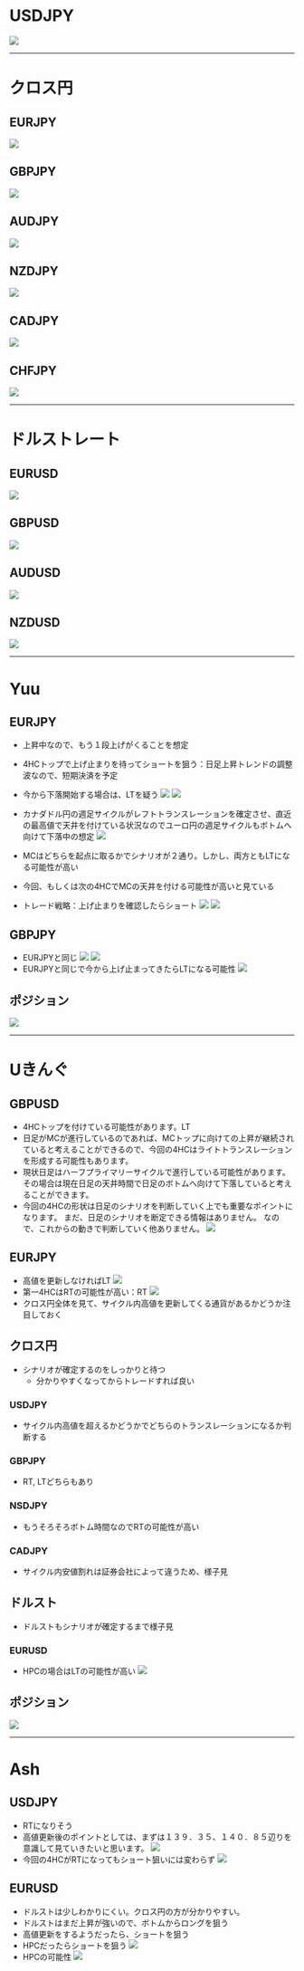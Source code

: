 # USDJPY
![](2022-12-13-08-05-56.png)

---
# クロス円
## EURJPY
![](2022-12-13-08-06-52.png)

## GBPJPY
![](2022-12-13-08-07-20.png)

## AUDJPY
![](2022-12-13-08-08-03.png)

## NZDJPY
![](2022-12-13-08-08-23.png)

## CADJPY
![](2022-12-13-08-10-06.png)

## CHFJPY
![](2022-12-13-08-10-42.png)

---
# ドルストレート
## EURUSD
![](2022-12-13-08-11-56.png)

## GBPUSD
![](2022-12-13-08-12-21.png)

## AUDUSD
![](2022-12-13-08-12-46.png)

## NZDUSD
![](2022-12-13-08-13-23.png)

---
# Yuu
## EURJPY
- 上昇中なので、もう１段上げがくることを想定
- 4HCトップで上げ止まりを待ってショートを狙う：日足上昇トレンドの調整波なので、短期決済を予定
- 今から下落開始する場合は、LTを疑う
![](yuu/2022-12-12-12-05-51.png)
![](yuu/2022-12-12-12-07-10.png)

- カナダドル円の週足サイクルがレフトトランスレーションを確定させ、直近の最高値で天井を付けている状況なのでユーロ円の週足サイクルもボトムへ向けて下落中の想定
![](yuu/2022-12-12-18-58-21.png)

- MCはどちらを起点に取るかでシナリオが２通り。しかし、両方ともLTになる可能性が高い
- 今回、もしくは次の4HCでMCの天井を付ける可能性が高いと見ている
- トレード戦略：上げ止まりを確認したらショート
![](yuu/2022-12-12-19-00-41.png)
![](yuu/2022-12-12-19-01-41.png)

## GBPJPY
- EURJPYと同じ
![](yuu/2022-12-12-12-09-54.png)
![](yuu/2022-12-12-12-10-37.png)
- EURJPYと同じで今から上げ止まってきたらLTになる可能性
![](yuu/2022-12-12-12-11-28.png)

## ポジション
![](yuu/2022-12-12-19-04-08.png)

---
# Uきんぐ
## GBPUSD
- 4HCトップを付けている可能性があります。LT
- 日足がMCが進行しているのであれば、MCトップに向けての上昇が継続されていると考えることができるので、今回の4HCはライトトランスレーションを形成する可能性もあります。
- 現状日足はハーフプライマリーサイクルで進行している可能性があります。
  その場合は現在日足の天井時間で日足のボトムへ向けて下落していると考えることができます。
- 今回の4HCの形状は日足のシナリオを判断していく上でも重要なポイントになります。
  まだ、日足のシナリオを断定できる情報はありません。
  なので、これからの動きで判断していく他ありません。
![](uk/2022-12-12-12-13-27.png)

## EURJPY
- 高値を更新しなければLT
![](uk/2022-12-12-12-19-03.png)
- 第一4HCはRTの可能性が高い：RT
![](uk/2022-12-12-12-20-11.png)
- クロス円全体を見て、サイクル内高値を更新してくる通貨があるかどうか注目しておく

## クロス円
- シナリオが確定するのをしっかりと待つ
  - 分かりやすくなってからトレードすれば良い

### USDJPY
- サイクル内高値を超えるかどうかでどちらのトランスレーションになるか判断する

### GBPJPY
- RT, LTどちらもあり

### NSDJPY
- もうそろそろボトム時間なのでRTの可能性が高い

### CADJPY
- サイクル内安値割れは証券会社によって違うため、様子見

## ドルスト
- ドルストもシナリオが確定するまで様子見

### EURUSD
- HPCの場合はLTの可能性が高い
![](uk/2022-12-12-12-30-22.png)

## ポジション
![](uk/2022-12-12-12-16-00.png)

---
# Ash
## USDJPY
- RTになりそう
- 高値更新後のポイントとしては、まずは１３９．３５、１４０．８５辺りを意識して見ていきたいと思います。
![](ash/2022-12-12-19-06-58.png)
- 今回の4HCがRTになってもショート狙いには変わらず
![](ash/2022-12-12-19-08-10.png)

## EURUSD
- ドルストは少しわかりにくい。クロス円の方が分かりやすい。
- ドルストはまだ上昇が強いので、ボトムからロングを狙う
- 高値更新をするようだったら、ショートを狙う
- HPCだったらショートを狙う
![](ash/2022-12-12-19-12-52.png)
- HPCの可能性
![](ash/2022-12-12-19-13-51.png)

